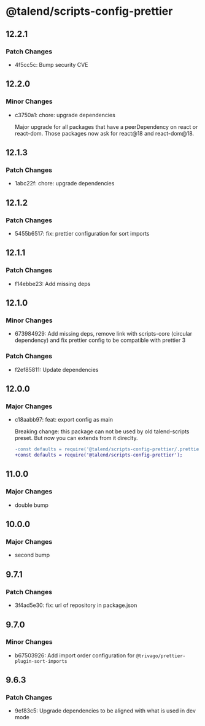 # @talend/scripts-config-prettier

## 12.2.1

### Patch Changes

- 4f5cc5c: Bump security CVE

## 12.2.0

### Minor Changes

- c3750a1: chore: upgrade dependencies

  Major upgrade for all packages that have a peerDependency on react or react-dom. Those packages now ask for react@18 and react-dom@18.

## 12.1.3

### Patch Changes

- 1abc22f: chore: upgrade dependencies

## 12.1.2

### Patch Changes

- 5455b6517: fix: prettier configuration for sort imports

## 12.1.1

### Patch Changes

- f14ebbe23: Add missing deps

## 12.1.0

### Minor Changes

- 673984929: Add missing deps, remove link with scripts-core (circular dependency) and fix prettier config to be compatible with prettier 3

### Patch Changes

- f2ef85811: Update dependencies

## 12.0.0

### Major Changes

- c18aabb97: feat: export config as main

  Breaking change: this package can not be used by old talend-scripts preset. But now you can extends from it direclty.

  ```diff
  -const defaults = require('@talend/scripts-config-prettier/.prettierrc.js');
  +const defaults = require('@talend/scripts-config-prettier');
  ```

## 11.0.0

### Major Changes

- double bump

## 10.0.0

### Major Changes

- second bump

## 9.7.1

### Patch Changes

- 3f4ad5e30: fix: url of repository in package.json

## 9.7.0

### Minor Changes

- b67503926: Add import order configuration for `@trivago/prettier-plugin-sort-imports`

## 9.6.3

### Patch Changes

- 9ef83c5: Upgrade dependencies to be aligned with what is used in dev mode
